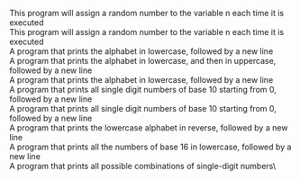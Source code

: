This program will assign a random number to the variable n each time it is executed\
This program will assign a random number to the variable n each time it is executed\
A program that prints the alphabet in lowercase, followed by a new line\
A program that prints the alphabet in lowercase, and then in uppercase, followed by a new line\
A program that prints the alphabet in lowercase, followed by a new line\
A program that prints all single digit numbers of base 10 starting from 0, followed by a new line\
A program that prints all single digit numbers of base 10 starting from 0, followed by a new line\
A program that prints the lowercase alphabet in reverse, followed by a new line\
A program that prints all the numbers of base 16 in lowercase, followed by a new line\
A program that prints all possible combinations of single-digit numbers\
